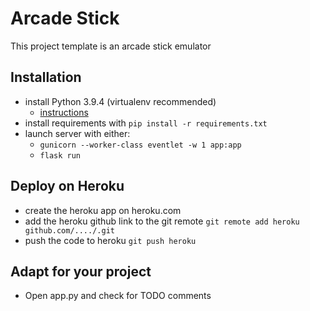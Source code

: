 # Arcade Stick
This project template is an arcade stick emulator

## Installation
- install Python 3.9.4 (virtualenv recommended)
    - [instructions](https://python.doctor/page-virtualenv-python-environnement-virtuel)
- install requirements with `pip install -r requirements.txt`
- launch server with either:
    - `gunicorn --worker-class eventlet -w 1 app:app`
    - `flask run`

## Deploy on Heroku
- create the heroku app on heroku.com
- add the heroku github link to the git remote `git remote add heroku github.com/..../.git`
- push the code to heroku `git push heroku`

## Adapt for your project
- Open app.py and check for TODO comments
